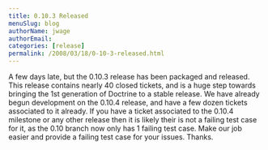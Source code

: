 ```yaml
---
title: 0.10.3 Released
menuSlug: blog
authorName: jwage 
authorEmail: 
categories: [release]
permalink: /2008/03/18/0-10-3-released.html
---
```

A few days late, but the 0.10.3 release has been packaged and released.
This release contains nearly 40 closed tickets, and is a huge step
towards bringing the 1st generation of Doctrine to a stable release. We
have already begun development on the 0.10.4 release, and have a few
dozen tickets associated to it already. If you have a ticket associated
to the 0.10.4 milestone or any other release then it is likely their is
not a failing test case for it, as the 0.10 branch now only has 1
failing test case. Make our job easier and provide a failing test case
for your issues. Thanks.
